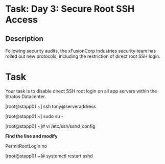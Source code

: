 
# Task: Day 3: Secure Root SSH Access

## Description
Following security audits, the xFusionCorp Industries security team has rolled out new protocols, including the restriction of direct root SSH login. 

# Task 

Your task is to disable direct SSH root login on all app servers within the Stratos Datacenter.

[root@stapp01 ~] ssh tony@serveraddress

[root@stapp01 ~] sudo su -

[root@stapp01 ~]# vi /etc/ssh/sshd_config


**Find the line and modify**

PermitRootLogin no

[root@stapp01 ~]# systemctl restart sshd


